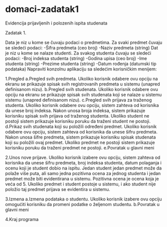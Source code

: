 # domaci-zadatak1
Evidencija prijavljenih i polozenih ispita studenata

Zadatak 1.

Data je niz u kome se čuvaju podaci o predmetima. Za svaki predmet čuvaju se sledeći podaci: 
  -Šifra predmeta (ceo broj)
  -Naziv predmeta (string)
Dat je niz u kome se nalaze studenti. Za svakog studenta čuvaju se sledeći podaci:
  -Broj indeksa studenta (string)
  -Godina upisa (ceo broj)
  -Ime studenta (string)
  -Prezime studenta (string)
  -Datum rođenja (datumski tip podataka)
Napraviti konzolnu aplikaciju sa sledećim korisničkim menijem:

  1.Pregled
    a.Pregled svih predmeta. Ukoliko korisnik odabere ovu opciju na ekranu se prikazuje spisak svih registrovanih predmeta u sistemu (unapred definisanom nizu).
    b.Pregled svih studenata. Ukoliko korisnik odabere ovu opciju na ekranu se prikazuje spisak svih studenata koji se nalaze u sistemu sistemu (unapred definisanom nizu).
    c.Pregled svih prijava za traženog studenta. Ukoliko korisnik odabere ovu opciju, sistem zahteva od korisnika da unese broj indeksa. Nakon unosa broja indeksa,  sistem prikazuje korisniku spisak svih prijava od traženog studenta. Ukoliko student ne postoji sistem prikazuje korisniku poruku da traženi student ne postoji.
    d.Prikaz svih studenata koji su položili određeni predmet. Ukoliko korisnik odabere ovu opciju, sistem zahteva od korisnika da unese šifru predmeta. Nakon unosa šifre predmeta,  sistem prikazuje korisniku spisak studenata koji su položili ovaj predmet. Ukoliko predmet ne postoji sistem prikazuje korisniku poruku da traženi predmet ne postoji. 
    e.Povratak u glavni meni
    
  2.Unos nove prijave.  Ukoliko korisnik izabere ovu opciju, sistem zahteva od korisnika da unese šifru predmeta, broj indeksa studenta, datum polaganja i ocenu  koji je student dobio na ispitu. Jedan student jedan predmet može da polaže više puta, ali samo jedna pozitivna ocena za jednog studenta i jedan predmet može biti evidentirana u sistemu. Pozitivna ocena je ocena koja je veća od 5. Ukoliko predmet i  student postoje u sistemu,  i ako student nije položio taj predmet prijava se evidentira u sistemu.
  
  3.Izmena
    a.Izmena podataka o studentu. Ukoliko korisnik izabere ovu opciju omogućiti korisniku da promeni podatke o željenom studentu.
    b.Povratak u glavni meni
    
  4.Kraj programa

